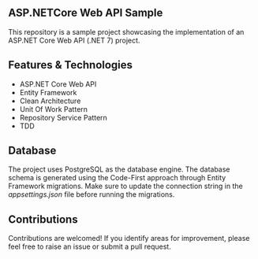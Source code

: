 ## ASP.NETCore Web API Sample

This repository is a sample project showcasing the implementation of an ASP.NET Core Web API (.NET 7) project.

## Features & Technologies
- ASP.NET Core Web API
- Entity Framework
- Clean Architecture
- Unit Of Work Pattern
- Repository Service Pattern
- TDD

## Database
The project uses PostgreSQL as the database engine. The database schema is generated using the Code-First approach through Entity Framework migrations. Make sure to update the connection string in the 
 _appsettings.json_ file before running the migrations.

## Contributions
Contributions are welcomed! If you identify areas for improvement, please feel free to raise an issue or submit a pull request.
